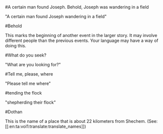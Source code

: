 #A certain man found Joseph. Behold, Joseph was wandering in a field

"A certain man found Joseph wandering in a field"

#Behold

This marks the beginning of another event in the larger story. It may involve different people than the previous events. Your language may have a way of doing this.

#What do you seek?

"What are you looking for?"

#Tell me, please, where

"Please tell me where"

#tending the flock

"shepherding their flock"

#Dothan

This is the name of a place that is about 22 kilometers from Shechem. (See: [[:en:ta:vol1:translate:translate_names]])